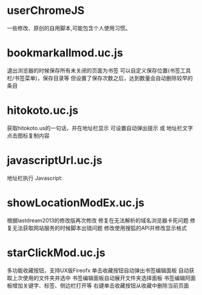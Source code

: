 userChromeJS
============


一些修改、原创的自用脚本,可能包含个人使用习惯。



bookmarkallmod.uc.js
============


退出浏览器的时候保存所有未关闭的页面为书签
可以自定义保存位置(书签工具栏/书签菜单)，保存目录等
但设置了保存次数之后，达到数量会自动删除较早的条目


hitokoto.uc.js
============


获取hitokoto.us的一句话，并在地址栏显示
可设置自动弹出提示 或 地址栏文字  
点击图标复制内容




javascriptUrl.uc.js
============


地址栏执行 Javascript:



showLocationModEx.uc.js
============


根据lastdream2013的修改版再次修改
修复在无法解析的域名浏览器卡死问题
修复无法获取网站服务的时候脚本出错问题
修改使用搜狐的API并修改显示格式



starClickMod.uc.js
============


多功能收藏按钮，支持UX版Fireofx
单击收藏按钮自动弹出书签编辑面板
自动获取上次使用的文件夹并选中
书签编辑面板自动展开文件夹选择面板
书签编辑阿面板增加关键字、标签、侧边栏打开等
右键单击收藏按钮从收藏中删除当前页面
